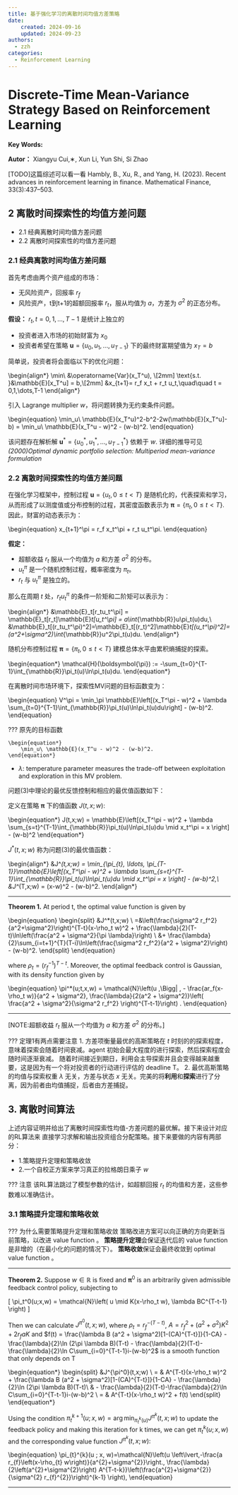 ```yaml
---
title: 基于强化学习的离散时间均值方差策略
date: 
    created: 2024-09-16
    updated: 2024-09-23
authors: 
  - zzh
categories:
  - Reinforcement Learning
---
```


# Discrete-Time Mean-Variance Strategy Based on Reinforcement Learning

**Key Words:** 
<!-- more -->

**Autor：** Xiangyu Cui,∗, Xun Li, Yun Shi, Si Zhao


[TODO]这篇综述可以看一看
Hambly, B., Xu, R., and Yang, H. (2023). Recent advances in reinforcement learning in
finance. Mathematical Finance, 33(3):437–503.


## 2 离散时间探索性的均值方差问题
* 2.1 经典离散时间均值方差问题
* 2.2 离散时间探索性的均值方差问题

### 2.1 经典离散时间均值方差问题

首先考虑由两个资产组成的市场：

* 无风险资产，回报率 $r_f$
* 风险资产，t到t+1的超额回报率 $r_t$，服从均值为 $a$，方差为 $\sigma^2$ 的正态分布。

**假设：** $r_t,t=0,1,\dots,T-1$  是统计上独立的

* 投资者进入市场的初始财富为 $x_0$
* 投资者希望在策略 $\mathbf{u} = \{u_0, u_1,\dots,u_{T-1} \}$ 下的最终财富期望值为 $x_T = b$

简单说，投资者将会面临以下的优化问题：

\begin{align*}
        \min\ &\operatorname{Var}(x_T^u), \\[2mm]
        \text{s.t. }&\mathbb{E}[x_T^u] = b,\\[2mm]
        &x_{t+1}= r_f x_t + r_t u_t,\quad\quad t = 0,1,\dots,T-1
\end{align*}

引入 Lagrange multiplier $w$，将问题转换为无约束条件问题。

\begin{equation}
    \min_u\ \mathbb{E}(x_T^u)^2-b^2-2w(\mathbb{E}[x_T^u]-b) = \min_u\ \mathbb{E}(x_T^u - w)^2 - (w-b)^2.
\end{equation}

该问题存在解析解 $\mathbf{u}^*=\{u_0^*,u_1^*,\dots,u_{T-1}^*\}$ 依赖于 $w$.
详细的推导可见 *(2000)Optimal dynamic portfolio selection: Multiperiod mean-variance formulation*

### 2.2 离散时间探索性的均值方差问题

在强化学习框架中，控制过程 $\mathbf{u} = \{u_t,0\le t <T\}$ 是随机化的，代表探索和学习，从而形成了以测度值或分布控制的过程，其密度函数表示为 $\boldsymbol{\pi} = \{\pi_t,0\le t < T\}$.
因此，财富的动态表示为：

\begin{equation}
    x_{t+1}^\pi = r_f x_t^\pi + r_t u_t^\pi.
\end{equation}

**假定：**

* 超额收益 $r_t$ 服从一个均值为 $a$ 和方差 $\sigma^2$ 的分布。
* $u_t^\pi$ 是一个随机控制过程，概率密度为 $\pi_t$。
* $r_t$ 与 $u_t^\pi$ 是独立的。

那么在周期 $t$ 处，$r_t u_t^\pi$ 的条件一阶矩和二阶矩可以表示为：

\begin{align*}
    &\mathbb{E}_t[r_tu_t^\pi] = \mathbb{E}_t[r_t]\mathbb{E}_t[u_t^\pi] = a\int_{\mathbb{R}}u\pi_t(u)du,\\
    &\mathbb{E}_t[(r_tu_t^\pi)^2]=\mathbb{E}_t[(r_t)^2]\mathbb{E}_t[(u_t^\pi)^2]=(a^2+\sigma^2)\int_{\mathbb{R}}u^2\pi_t(u)du.
\end{align*}

随机分布控制过程 $\boldsymbol{\pi} =\{\pi_t,0 \le t < T\}$ 建模总体水平由累积熵捕捉的探索。

\begin{equation*}
    \mathcal{H}(\boldsymbol{\pi}) := -\sum_{t=0}^{T-1}\int_{\mathbb{R}}\pi_t(u)\ln\pi_t(u)du.
\end{equation*}

在离散时间市场环境下，探索性MV问题的目标函数变为：

\begin{equation}
    V^\pi = \min_\pi \mathbb{E}\left[(x_T^\pi - w)^2 + \lambda \sum_{t=0}^{T-1}\int_{\mathbb{R}}\pi_t(u)\ln\pi_t(u)du\right] - (w-b)^2.
\end{equation}

??? 原先的目标函数

    \begin{equation*}
        \min_u\ \mathbb{E}(x_T^u - w)^2 - (w-b)^2.
    \end{equation*}


* $\lambda :$ temperature parameter measures the trade-off between exploitation and exploration in this MV problem.

问题(3)中理论的最优反馈控制和相应的最优值函数如下：

定义在策略 $\boldsymbol{\pi}$ 下的值函数 $J(t,x;w)$:

\begin{equation*}
    J(t,x;w) = \mathbb{E}\left[(x_T^\pi - w)^2 + \lambda \sum_{s=t}^{T-1}\int_{\mathbb{R}}\pi_t(u)\ln\pi_t(u)du \mid x_t^\pi = x \right] - (w-b)^2
\end{equation*}

$J^*(t,x;w)$ 称为问题(3)的最优值函数：

\begin{align*}
    &J^*(t,x;w) = \min_{\pi_{t}, \ldots, \pi_{T-1}}\mathbb{E}\left[(x_T^\pi - w)^2 + \lambda \sum_{s=t}^{T-1}\int_{\mathbb{R}}\pi_t(u)\ln\pi_t(u)du \mid x_t^\pi = x \right] - (w-b)^2,\\
    &J^*(T,x;w) = (x-w)^2 - (w-b)^2.
\end{align*}


***
**Theorem 1.** At period t, the optimal value function is given by

\begin{equation}
    \begin{split}
        &J^*(t,x;w) \\
        =&\left(\frac{\sigma^2 r_f^2}{a^2+\sigma^2}\right)^{T-t}(x-\rho_t w)^2 + \frac{\lambda}{2}(T-t)\ln\left(\frac{a^2 + \sigma^2}{\pi \lambda}\right) \\
        &+ \frac{\lambda}{2}\sum_{i=t+1}^{T}(T-i)\ln\left(\frac{\sigma^2 r_f^2}{a^2 + \sigma^2}\right) - (w-b)^2.
    \end{split}
\end{equation}

where $\rho_t = (r_f^{-1})^{T-t}$. Moreover, the optimal feedback control is Gaussian, with its density function given by

\begin{equation}
    \pi^*(u;t,x,w) = \mathcal{N}\left(u \,\Bigg| \, - \frac{ar_f(x-\rho_t w)}{a^2 + \sigma^2}, \frac{\lambda}{2(a^2 + \sigma^2)}\left( \frac{a^2 + \sigma^2}{\sigma^2 r_f^2} \right)^{T-t-1}\right) .
\end{equation}
***

[NOTE:超额收益 $r_t$ 服从一个均值为 $a$ 和方差 $\sigma^2$ 的分布。]


??? 定理1有两点需要注意
    1. 方差项衡量最优的高斯策略在 $t$ 时刻的的探索程度，意味着探索会随着时间衰减。agent 初始会最大程度的进行探索，然后探索程度会随时间逐渐衰减。
    随着时间接近到期日，利用会主导探索并且会变得越来越重要，这是因为有一个将对投资者的行动进行评估的 deadline T。
    2. 最优高斯策略的均值与探索权重 $\lambda$ 无关，方差与状态 $x$ 无关。完美的将**利用**和**探索**进行了分离，因为前者由均值捕捉，后者由方差捕捉。



## 3. 离散时间算法

上述内容证明并给出了离散时间探索性均值-方差问题的最优解。接下来设计对应的RL算法来
直接学习求解和输出投资组合分配策略。接下来要做的内容有两部分：

* 1.策略提升定理和策略收敛
* 2.一个自校正方案来学习真正的拉格朗日乘子 $w$ 

??? 注意
    该RL算法跳过了模型参数的估计，如超额回报 $r_t$ 的均值和方差，这些参数难以准确估计。


### 3.1 策略提升定理和策略收敛

??? 为什么需要策略提升定理和策略收敛
    策略改进方案可以向正确的方向更新当前策略，以改进 value function 。
    **策略提升定理**会保证迭代后的 value function 是非增的（在最小化的问题的情况下）。
    **策略收敛**保证会最终收敛到 optimal value function 。


***
**Theorem 2.** Suppose $w\in \mathbb{R}$ is fixed and $\boldsymbol{\pi}^0$ is an arbitrarily given admissible feedback
control policy, subjecting to

\[ 
\pi_t^0(u;x,w) = \mathcal{N}\left( u \mid K(x-\rho_t w), \lambda BC^{T-t-1} \right)
\]

Then we can calculate $J^{\pi^0}(t,x;w)$, where $\rho_t = r_f^{-(T-t)}$, $A=r_f^2 + (a^2 + \sigma^2)K^2 + 2r_f a K$ and 
$f(t) = \frac{\lambda B (a^2 + \sigma^2)[1-(CA)^{T-t}]}{1-CA} - \frac{\lambda}{2}\ln (2\pi \lambda B)(T-t) - \frac{\lambda}{2}(T-t)-\frac{\lambda}{2}\ln C\sum_{i=0}^{T-t-1}i-(w-b)^2$ 
is a smooth function that only depends on T

\begin{equation*}
    \begin{split}
        &J^{\pi^0}(t,x;w) \\
        = & A^{T-t}(x-\rho_t w)^2 + \frac{\lambda B (a^2 + \sigma^2)[1-(CA)^{T-t}]}{1-CA} - \frac{\lambda}{2}\ln (2\pi \lambda B)(T-t)\\
        & - \frac{\lambda}{2}(T-t)-\frac{\lambda}{2}\ln C\sum_{i=0}^{T-t-1}i-(w-b)^2 \\
        = & A^{T-t}(x-\rho_t w)^2 + f(t)
    \end{split}
\end{equation*}

Using the condition 
$\pi_{t}^{k+1}(u ; x, w)=\arg \min _{\pi_{t}^{k}(u)} J^{\pi^{k}}(t, x ; w)$
to update the feedback policy and making this iteration for k times, we can get 
$\pi_{t}^{k}(u ; x, w)$ 
and the corresponding value function
$J^{\pi^{k}}(t, x ; w):$

\begin{equation}
    \pi_{t}^{k}(u ; x, w)=\mathcal{N}\left(u \left\lvert\,-\frac{a r_{f}\left(x-\rho_{t} w\right)}{a^{2}+\sigma^{2}}\right., \frac{\lambda}{2\left(a^{2}+\sigma^{2}\right) A^{T-t-k}}\left(\frac{a^{2}+\sigma^{2}}{\sigma^{2} r_{f}^{2}}\right)^{k-1} \right),
\end{equation}
***
    
